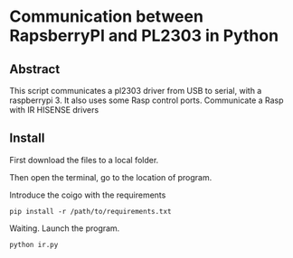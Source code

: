 # Communication between RapsberryPI and PL2303 in Python
## Abstract
This script communicates a pl2303 driver from USB to serial, with a raspberrypi 3. It also uses some Rasp control ports.  Communicate a Rasp with IR HISENSE drivers

## Install
First download the files to a local folder.

Then open the terminal, go to the location of program.

Introduce the coigo with the requirements

`pip install -r /path/to/requirements.txt `

Waiting. 
Launch the program.

`python ir.py `
